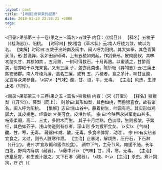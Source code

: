 ```yaml
---
layout: post
title: "[考据]奇异果的起源"
date: 2018-01-29 22:58:21 +0800
tags:
---
```



<目录>果部第三十一卷\果之三
<篇名>五敛子
内容：（《纲目》） 
【释名】五棱子（《桂海志》）、阳桃。 
【时珍曰】按∶稽含《草木状》云∶南人呼棱为敛，故以为名。 
【集解】时珍曰∶五敛子出岭南及闽中，闽人呼为阳桃。其大如拳，其色青黄润绿，形 
甚诡异，状如田家碌碡，上有五棱如刻起，作剑脊形。皮肉脆软，其味初酸久甘，其核如柰 
。五月熟，一树可得数石，十月再熟。以蜜渍之，甘酢而美，俗亦晒干以充果食。又有三廉 
子，盖亦此类也。陈祈畅《异物志》云∶三廉出熙安诸郡。南人呼棱为廉，虽名三廉，或有 
五、六棱者。食之多汁，味甘且酸，尤宜与众果参食。 
\x实\x 
【气味】酸、甘、涩，平，无毒。 
【主治】风热，生津止渴（时珍）。 

<目录>果部第三十三卷\果之五
<篇名>猕猴桃
内容：（宋《开宝》） 
【释名】猕猴梨（《开宝》）、藤梨（同上）、 
时珍曰∶其形如梨，其色如桃，而猕猴喜食，故有诸名。闽人呼为阳桃。 
【集解】志曰∶生山谷中。藤着树生，叶圆有毛。其实形似鸡卵大，其皮褐色，经霜始 
甘美可食。皮堪作纸。 
宗 曰∶今陕西永兴军南山甚多。枝条柔弱，高二、三丈，多附木而生。 
其子十月烂熟，色淡绿，生则极酸。子繁细，其色如芥子。浅山傍道则有存者，深山则 
多为猴所食矣。 
\x实\x 
【气味】酸、甘，寒，无毒。 
藏器曰∶咸、酸，无毒。多食冷脾胃，动泄 。 
宗 曰∶有实热者宜食之。太过，则令人脏寒作泄。 
【主治】止暴渴，解烦热，压丹石，下石淋（《开宝》。诜曰∶并宜取瓤和蜜作煎食）。 
调中下气，主骨节风，瘫缓不随，长年白发，野鸡内痔病（藏器）。 
\x藤中汁\x 
【气味】甘，滑，寒，无毒。 
【主治】热壅反胃，和生姜汁服之。又下石淋（藏器）。 
\x枝、叶\x 
【主治】杀虫。煮汁饲狗，疗 疥（《 
